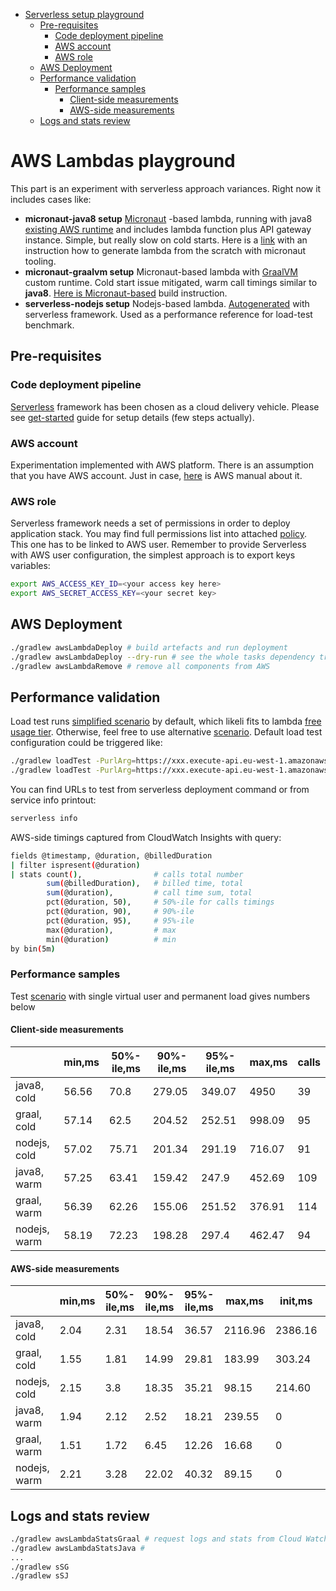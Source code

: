 - [Serverless setup playground](#lambdas-playground)
  * [Pre-requisites](#pre-requisites)
    + [Code deployment pipeline](#code-deployment-pipeline)
    + [AWS account](#aws-account)
    + [AWS role](#aws-role)
  * [AWS Deployment](#aws-deployment)
  * [Performance validation](#performance-validation)
    + [Performance samples](#performance-samples)
      - [Client-side measurements](#client-side-measurements)
      - [AWS-side measurements](#aws-side-measurements)
  * [Logs and stats review](#logs-and-stats-review)

# AWS Lambdas playground
This part is an experiment with serverless approach variances. Right now it includes cases like:
* **micronaut-java8 setup**
     [Micronaut](https://micronaut.io/) -based lambda, running with java8 [existing AWS runtime](https://micronaut-projects.github.io/micronaut-aws/latest/guide/#lambda)
     and includes lambda function plus API gateway instance. Simple, but really slow on cold starts. Here is a
     [link](https://micronaut-projects.github.io/micronaut-aws/latest/guide/#apiProxy) with an instruction how to generate 
     lambda from the scratch with micronaut tooling.
* **micronaut-graalvm setup**
    Micronaut-based lambda with [GraalVM](https://www.graalvm.org/docs/why-graal/) custom runtime. Cold start issue mitigated, 
    warm call timings similar to **java8**. [Here is Micronaut-based](https://micronaut-projects.github.io/micronaut-aws/latest/guide/#_custom_graalvm_native_runtimes)
    build instruction.
* **serverless-nodejs setup**
    Nodejs-based lambda. [Autogenerated](https://serverless.com/framework/docs/providers/aws/cli-reference/create/) with 
    serverless framework. Used as a performance reference for load-test benchmark.

## Pre-requisites
### Code deployment pipeline
[Serverless](https://serverless.com/) framework has been chosen as a cloud delivery vehicle. Please see 
[get-started](https://serverless.com/framework/docs/getting-started/) guide for setup details (few steps actually).

### AWS account
Experimentation implemented with AWS platform. There is an assumption that you have AWS account. Just in case, 
[here](https://aws.amazon.com/ru/premiumsupport/knowledge-center/create-and-activate-aws-account/) is AWS manual about it.

### AWS role
Serverless framework needs a set of permissions in order to deploy application stack. You may find full permissions list 
into attached [policy](../config/serverless/deployment-policy.json). This one has to be linked to AWS user. Remember to provide Serverless
with AWS user configuration, the simplest approach is to export keys variables:
```bash
export AWS_ACCESS_KEY_ID=<your access key here>
export AWS_SECRET_ACCESS_KEY=<your secret key>
```

## AWS Deployment
```bash
./gradlew awsLambdaDeploy # build artefacts and run deployment
./gradlew awsLambdaDeploy --dry-run # see the whole tasks dependency tree with this command
./gradlew awsLambdaRemove # remove all components from AWS
```

## Performance validation
Load test runs [simplified scenario](../config/load-test/load-test-simple.js) by default, which likeli fits to lambda [free
usage tier](https://aws.amazon.com/ru/lambda/pricing/). Otherwise, feel free to use alternative 
[scenario](../config/load-test/load-test-ramping.js). Default load test configuration could be triggered like:
```bash
./gradlew loadTest -PurlArg=https://xxx.execute-api.eu-west-1.amazonaws.com/playground/ping/graal
./gradlew loadTest -PurlArg=https://xxx.execute-api.eu-west-1.amazonaws.com/playground/ping/java
```
You can find URLs to test from serverless deployment command or from service info printout:
```bash
serverless info
```

AWS-side timings captured from CloudWatch Insights with query:
```bash
fields @timestamp, @duration, @billedDuration
| filter ispresent(@duration)
| stats count(),                # calls total number
        sum(@billedDuration),   # billed time, total
        sum(@duration),         # call time sum, total
        pct(@duration, 50),     # 50%-ile for calls timings
        pct(@duration, 90),     # 90%-ile
        pct(@duration, 95),     # 95%-ile 
        max(@duration),         # max
        min(@duration)          # min
by bin(5m)
```

### Performance samples
Test [scenario](../config/load-test/load-test-simple.js) with single virtual user and permanent load gives numbers below
#### Client-side measurements
|               | min,ms | 50%-ile,ms | 90%-ile,ms | 95%-ile,ms | max,ms  | calls |
|---------------|--------|------------|------------|------------|---------|-------|
| java8, cold   | 56.56  | 70.8       | 279.05     | 349.07     | 4950    | 39    |
| graal, cold   | 57.14  | 62.5       | 204.52     | 252.51     | 998.09  | 95    |
| nodejs, cold  | 57.02  | 75.71      | 201.34     | 291.19     | 716.07  | 91    |
| java8, warm   | 57.25  | 63.41      | 159.42     | 247.9      | 452.69  | 109   |
| graal, warm   | 56.39  | 62.26      | 155.06     | 251.52     | 376.91  | 114   |
| nodejs, warm  | 58.19  | 72.23      | 198.28     | 297.4      | 462.47  | 94    |

#### AWS-side measurements
|              | min,ms | 50%-ile,ms | 90%-ile,ms | 95%-ile,ms | max,ms  | init,ms | calls | billed,ms | billed/call,ms |
|--------------|--------|------------|------------|------------|---------|---------|-------|-----------|----------------|
| java8, cold  | 2.04   | 2.31       | 18.54      | 36.57      | 2116.96 | 2386.16 | 40    | 6300      | 157.5          |
| graal, cold  | 1.55   | 1.81       | 14.99      | 29.81      | 183.99  | 303.24  | 96    | 10200     | 106.25         |
| nodejs, cold | 2.15   | 3.8        | 18.35      | 35.21      | 98.15   | 214.60  | 92    | 9200      | 100            |
| java8, warm  | 1.94   | 2.12       | 2.52       | 18.21      | 239.55  | 0       | 110   | 11200     | 101.8          |
| graal, warm  | 1.51   | 1.72       | 6.45       | 12.26      | 16.68   | 0       | 115   | 11500     | 100            |
| nodejs, warm | 2.21   | 3.28       | 22.02      | 40.32      | 89.15   | 0       | 95    | 9500      | 100            |


## Logs and stats review
```bash
./gradlew awsLambdaStatsGraal # request logs and stats from Cloud Watch and see them into console
./gradlew awsLambdaStatsJava #
...
./gradlew sSG
./gradlew sSJ
```

